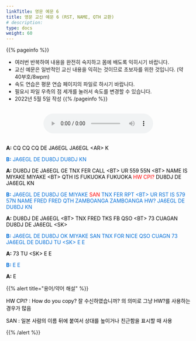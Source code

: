 ```yaml
---
linkTitle: 영문 예문 6
title: 영문 교신 예문 6 (RST, NAME, QTH 교환)
# description: 
type: docs
weight: 60
---
```


{{% pageinfo %}}
- 여러번 반복하여 내용을 완전히 숙지하고 몸에 배도록 익히시기 바랍니다.
- 교신 예문은 일반적인 교신 내용을 익히는 것이므로 초보자를 위한 것입니다. (약 40부호/8wpm)
- 속도 연습은 평문 연습 페이지의 파일로 하시기 바랍니다.
- 필요시 파일 우측의 점 세개를 눌러서 속도를 변경할 수 있습니다.
- 2022년 5월 5일 작성
{{% /pageinfo %}}

<br>

<center><audio src="https://blog.kakaocdn.net/dn/bL4UMy/btrBrKhekZw/85oqyMBxQxVKbcs81avxs1/tfile.mp3" controls="controls"></audio></center>
<br>

<p data-ke-size="size16"><span style="color: #000000;"><b>A:</b> CQ CQ CQ DE JA6EGL JA6EGL &lt;AR&gt; K</span></p>
<p data-ke-size="size16"><span style="color: #006dd7;"><b>B:</b> JA6EGL DE DU8DJ DU8DJ KN</span></p>
<p data-ke-size="size16"><span style="color: #000000;"><b>A:</b> DU8DJ DE JA6EGL GE TNX FER CALL &lt;BT&gt; UR 559 55N &lt;BT&gt; NAME IS MIYAKE MIYAKE &lt;BT&gt; QTH IS FUKUOKA FUKUOKA <span style="color: red;">HW CPI?</span><span style="color: #000000;"> DU8DJ DE JA6EGL KN</span></p>
<p data-ke-size="size16"><span style="color: #006dd7;"><b>B:</b> JA6EGL DE DU8DJ GE MIYAKE <span style="color: red;">SAN</span><span style="color: #006dd7;"> TNX FER RPT &lt;BT&gt; UR RST IS 579 57N NAME FRED FRED QTH ZAMBOANGA ZAMBOANGA HW? JA6EGL DE DU8DJ KN</span></p>
<p data-ke-size="size16"><span style="color: #000000;"><b>A:</b> DU8DJ DE JA6EGL &lt;BT&gt; TNX FRED TKS FB QSO &lt;BT&gt; 73 CUAGAN DU8DJ DE JA6EGL &lt;SK&gt;</span></p>
<p data-ke-size="size16"><span style="color: #006dd7;"><b>B:</b> JA6EGL DE DU8DJ OK MIYAKE SAN TNX FOR NICE QSO CUAGN 73 JA6EGL DE DU8DJ TU &lt;SK&gt; E E</span></p>
<p data-ke-size="size16"><span style="color: #000000;"><b>A:</b> 73 TU &lt;SK&gt; E E</span></p>
<p data-ke-size="size16"><span style="color: #006dd7;"><b>B:</b> E E</span></p>
<p data-ke-size="size16"><span style="color: #000000;"><b>A:</b> E</span></p>

{{% alert title="용어/약어 해설" %}}
<p data-ke-size="size16">
<p data-ke-size="size16"><span style="color: #000000;">HW CPI? : How do you copy? 잘 수신하였습니까? 의 의미로 그냥 HW?를 사용하는 경우가 많음</span></p>
<p data-ke-size="size16"><span style="color: #000000;">SAN : 일본 사람의 이름 뒤에 붙여서 상대를 높이거나 친근함을 표시할 때 사용</span></p>
{{% /alert %}}
<p data-ke-size="size16">&nbsp;</p>
